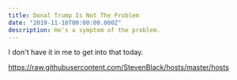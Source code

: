 ```yaml
---
title: Donal Trump Is Not The Problem
date: "2019-11-10T00:00:00.000Z"
description: He's a symptom of the problem.
---
```


I don't have it in me to get into that today. 

https://raw.githubusercontent.com/StevenBlack/hosts/master/hosts